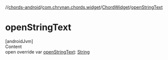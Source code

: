 //[chords-android](../../../index.md)/[com.chrynan.chords.widget](../index.md)/[ChordWidget](index.md)/[openStringText](open-string-text.md)



# openStringText  
[androidJvm]  
Content  
open override var [openStringText](open-string-text.md): [String](https://kotlinlang.org/api/latest/jvm/stdlib/kotlin/-string/index.html)  



